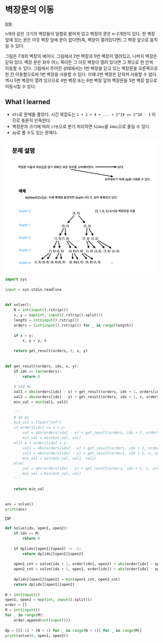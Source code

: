 # 벽장문의 이동

[link](https://www.acmicpc.net/problem/2666)

n개의 같은 크기의 벽장들이 일렬로 붙어져 있고 벽장의 문은 n-2개만이 있다. 한 벽장 앞에 있는 문은 이웃 벽장 앞에 문이 없다면(즉, 벽장이 열려있다면) 그 벽장 앞으로 움직일 수 있다.

그림은 7개의 벽장의 예이다. 그림에서 2번 벽장과 5번 벽장이 열려있고, 나머지 벽장은 닫혀 있다. 벽장 문은 좌우 어느 쪽이든 그 이웃 벽장이 열려 있다면 그 쪽으로 한 칸씩 이동할 수 있다. 그림에서 주어진 상태에서는 1번 벽장을 닫고 있는 벽장문을 오른쪽으로 한 칸 이동함으로써 1번 벽장을 사용할 수 있다. 이때 2번 벽장은 닫혀져 사용할 수 없다. 역시 5번 벽장이 열려 있으므로 4번 벽장 또는 6번 벽장 앞의 벽장문을 5번 벽장 앞으로 이동시킬 수 있다.

## What I learned

- `dfs`로 문제를 풀었다. 시간 복잡도는 `1 + 2 + 4 + ... + 2^19 == 2^20 - 1` 이므로 충분히 만족한다.
- 벽장문의 크기에 따라 `if문`으로 분기 처리하면 `524ms`를 `44ms`으로 줄일 수 있다.
- `dp`로 풀 수도 있는 문제다.

![b2666](./b2666.png)

```python
import sys

input = sys.stdin.readline


def solve():
    N = int(input().rstrip())
    x, y = map(int, input().rstrip().split())
    length = int(input().rstrip())
    orders = [int(input().rstrip()) for _ in range(length)]

    if x > y:
        x, y = y, x

    return get_result(orders, 0, x, y)


def get_result(orders, idx, x, y):
    if idx == len(orders):
        return 0

    # 524 ms
    val1 = abs(orders[idx] - x) + get_result(orders, idx + 1, orders[idx], y)
    val2 = abs(orders[idx] - y) + get_result(orders, idx + 1, x, orders[idx])
    min_val = min(val1, val2)

    '''
    # 44 ms
    min_val = float("inf")
    if orders[idx] <= x < y:
        val = abs(orders[idx] - x) + get_result(orders, idx + 1, orders[idx], y)
        min_val = min(min_val, val)
    elif x < orders[idx] < y:
        val1 = abs(orders[idx] - x) + get_result(orders, idx + 1, orders[idx], y)
        val2 = abs(orders[idx] - y) + get_result(orders, idx + 1, x, orders[idx])
        min_val = min(min_val, val1, val2)
    else:
        val = abs(orders[idx] - y) + get_result(orders, idx + 1, x, orders[idx])
        min_val = min(min_val, val)
    '''

    return min_val


ans = solve()
print(ans)

```

DP

```python
def solve(idx, open1, open2):
    if idx == M:
        return 0

    if dp[idx][open1][open2] != -1:
        return dp[idx][open1][open2]

    open1_cnt = solve(idx + 1, order[idx], open2) + abs(order[idx] - open1)
    open2_cnt = solve(idx + 1, open1, order[idx]) + abs(order[idx] - open2)

    dp[idx][open1][open2] = min(open1_cnt, open2_cnt)
    return dp[idx][open1][open2]

N = int(input())
open1, open2 = map(int, input().split())
order = []
M = int(input())
for _ in range(M):
    order.append(int(input()))

dp = [[[-1] * (N + 1) for _ in range(N + 1)] for _ in range(M)]
print(solve(0, open1, open2))

```
